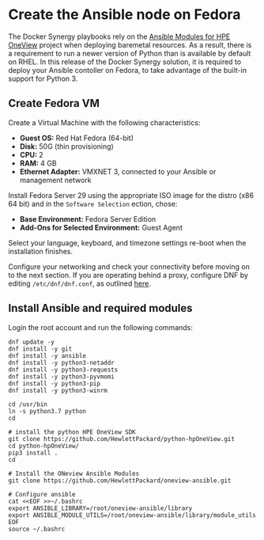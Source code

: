 # Create the Ansible node on Fedora

The Docker Synergy playbooks rely on the  [Ansible Modules for HPE OneView](https://github.com/HewlettPackard/oneview-ansible) project when deploying baremetal resources. 
As a result, there is a requirement to run a newer version of Python than is available by default on RHEL. 
In this release of the Docker Synergy solution, it is required to deploy your Ansible contoller on Fedora, to take advantage of the built-in support for Python 3.


## Create Fedora VM

Create a Virtual Machine with the following characteristics:

- **Guest OS:** Red Hat Fedora (64-bit)
- **Disk:** 50G (thin provisioning)
- **CPU:** 2
- **RAM:** 4 GB
- **Ethernet Adapter:** VMXNET 3, connected to your Ansible or management network

Install Fedora Server 29 using the appropriate ISO image for the distro (x86 64 bit) and in 
the `Software Selection` ection, chose:

- **Base Environment:** Fedora Server Edition
- **Add-Ons for Selected Environment:** Guest Agent

Select your language, keyboard, and timezone settings re-boot when the installation finishes.

Configure your networking and check your connectivity before moving on to the next section. If you  are 
operating behind a proxy, configure DNF by editing `/etc/dnf/dnf.conf`, as outlined 
[here](https://www.cyberciti.biz/faq/how-to-use-dnf-command-with-a-proxy-server-on-fedora/).


## Install Ansible and required modules

Login the root account and run the following commands:

```
dnf update -y
dnf install -y git
dnf install -y ansible
dnf install -y python3-netaddr
dnf install -y python3-requests
dnf install -y python3-pyvmomi
dnf install -y python3-pip
dnf install -y python3-winrm
 
cd /usr/bin
ln -s python3.7 python
cd
 
# install the python HPE OneView SDK
git clone https://github.com/HewlettPackard/python-hpOneView.git
cd python-hpOneView/
pip3 install .
cd
 
# Install the ONeview Ansible Modules
git clone https://github.com/HewlettPackard/oneview-ansible.git
 
# Configure ansible
cat <<EOF >>~/.bashrc
export ANSIBLE_LIBRARY=/root/oneview-ansible/library
export ANSIBLE_MODULE_UTILS=/root/oneview-ansible/library/module_utils
EOF
source ~/.bashrc
 
 
  
```